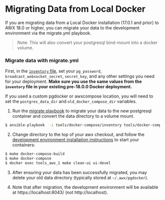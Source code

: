 # Migrating Data from Local Docker

If you are migrating data from a Local Docker installation (17.0.1 and prior) to AWX 18.0 or higher, you can 
migrate your data to the development environment via the migrate.yml playbook. 

> Note: This will also convert your postgresql bind-mount into a docker volume.

### Migrate data with migrate.yml

First, in the  [`inventory` file](../inventory), set your `pg_password`, `broadcast_websocket_secret`, `secret_key`, and any other settings you need for your deployment.  **Make sure you use the same values from the `inventory` file in your existing pre-18.0.0 Docker deployment.**  

If you used a custom pgdocker or awxcompose location, you will need to set the `postgres_data_dir` and `old_docker_compose_dir` variables. 

1. Run the [migrate playbook](../ansible/migrate.yml) to migrate your data to the new postgresql container and convert the data directory to a volume mount.
```bash
$ ansible-playbook  -i tools/docker-compose/inventory tools/docker-compose/ansible/migrate.yml -e "migrate_local_docker=true" -e "postgres_data_dir=~/.awx/pgdocker" -e "old_docker_compose_dir=~/.awx/awxcompose"
```

2. Change directory to the top of your awx checkout, and follow the [development environment installation instructions](../README.md) to start your containers:
```bash
$ make docker-compose-build
$ make docker-compose
$ docker exec tools_awx_1 make clean-ui ui-devel
```

3. After ensuring your data has been successfully migrated, you may delete your old data directory (typically stored at `~/.awx/pgdocker`). 

4.  Note that after migration, the development environment will be available at https://localhost:8043/ (not http://localhost).
